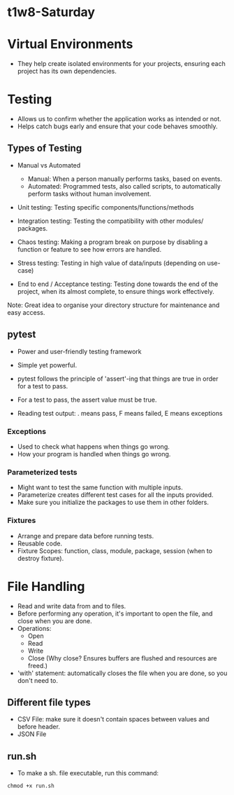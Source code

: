 # t1w8-Saturday

# Virtual Environments
- They help create isolated environments for your projects, ensuring each project has its own dependencies.

# Testing
- Allows us to confirm whether the application works as intended or not.
- Helps catch bugs early and ensure that your code behaves smoothly.

## Types of Testing
- Manual vs Automated
    - Manual: When a person manually performs tasks, based on events.
    - Automated: Programmed tests, also called scripts, to automatically perform tasks without human involvement.

- Unit testing: Testing specific components/functions/methods
- Integration testing: Testing the compatibility with other modules/ packages.
- Chaos testing: Making a program break on purpose by disabling a function or feature to see how errors are handled.
- Stress testing: Testing in high value of data/inputs (depending on use-case)
- End to end / Acceptance testing: Testing done towards the end of the project, when its almost complete, to ensure things work effectively.

Note: Great idea to organise your directory structure for maintenance and easy access.

## pytest
- Power and user-friendly testing framework
- Simple yet powerful.
- pytest follows the principle of 'assert'-ing that things are true in order for a test to pass.
- For a test to pass, the assert value must be true.

- Reading test output: . means pass, F means failed, E means exceptions

### Exceptions
- Used to check what happens when things go wrong.
- How your program is handled when things go wrong.

### Parameterized tests
- Might want to test the same function with multiple inputs.
- Parameterize creates different test cases for all the inputs provided.
- Make sure you initialize the packages to use them in other folders.

### Fixtures
- Arrange and prepare data before running tests.
- Reusable code.
- Fixture Scopes: function, class, module, package, session (when to destroy fixture).

# File Handling
- Read and write data from and to files.
- Before performing any operation, it's important to open the file, and close when you are done.
- Operations:
    - Open
    - Read
    - Write
    - Close (Why close? Ensures buffers are flushed and resources are freed.) 
- 'with' statement: automatically closes the file when you are done, so you don't need to.

## Different file types
- CSV File: make sure it doesn't contain spaces between values and before header.
- JSON File

## run.sh
- To make a sh. file executable, run this command:
```
chmod +x run.sh
```
